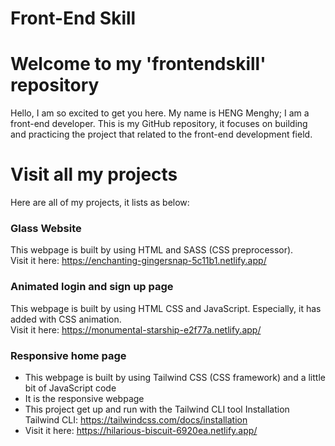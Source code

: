 # Front-End Skill            

# Welcome to my 'frontendskill' repository 
   Hello, I am so excited to get you here. My name is HENG Menghy; I am a front-end developer.
   This is my GitHub repository, it focuses on building and practicing the project that related to the front-end development field.

# Visit all my projects
   Here are all of my projects, it lists as below:
   
   ### Glass Website
   This webpage is built by using HTML and SASS (CSS preprocessor).<br>
   Visit it here: https://enchanting-gingersnap-5c11b1.netlify.app/

   ### Animated login and sign up page
   This webpage is built by using HTML CSS and JavaScript. Especially, it has added with CSS animation.<br>
   Visit it here: https://monumental-starship-e2f77a.netlify.app/

   ### Responsive home page
   - This webpage is built by using Tailwind CSS (CSS framework) and a little bit of JavaScript code
   - It is the responsive webpage
   - This project get up and run with the Tailwind CLI tool
     Installation Tailwind CLI: https://tailwindcss.com/docs/installation
   - Visit it here: https://hilarious-biscuit-6920ea.netlify.app/
  
